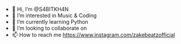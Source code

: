 - 👋 Hi, I’m @S4BITKH4N
- 👀 I’m interested in Music & Coding
- 🌱 I’m currently learning Python
- 💞️ I’m looking to collaborate on 
- 📫 How to reach me https://www.instagram.com/zakebeatzofficial

<!---
S4BITKH4N/S4BITKH4N is a ✨ special ✨ repository because its `README.md` (this file) appears on your GitHub profile.
You can click the Preview link to take a look at your changes.
--->
